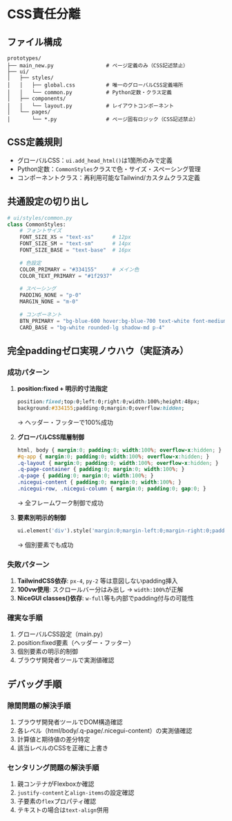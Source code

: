 # CSS責任分離

## ファイル構成
```
prototypes/
├── main_new.py                 # ページ定義のみ（CSS記述禁止）
├── ui/
│   ├── styles/
│   │   ├── global.css          # 唯一のグローバルCSS定義場所
│   │   └── common.py           # Python定数・クラス定義
│   ├── components/
│   │   └── layout.py           # レイアウトコンポーネント
│   └── pages/
│       └── *.py                # ページ固有ロジック（CSS記述禁止）
```

## CSS定義規則
- グローバルCSS：`ui.add_head_html()`は1箇所のみで定義
- Python定数：`CommonStyles`クラスで色・サイズ・スペーシング管理
- コンポーネントクラス：再利用可能なTailwind/カスタムクラス定義

## 共通設定の切り出し
```python
# ui/styles/common.py
class CommonStyles:
    # フォントサイズ
    FONT_SIZE_XS = "text-xs"      # 12px
    FONT_SIZE_SM = "text-sm"      # 14px
    FONT_SIZE_BASE = "text-base"  # 16px
    
    # 色設定
    COLOR_PRIMARY = "#334155"     # メイン色
    COLOR_TEXT_PRIMARY = "#1f2937"
    
    # スペーシング
    PADDING_NONE = "p-0"
    MARGIN_NONE = "m-0"
    
    # コンポーネント
    BTN_PRIMARY = "bg-blue-600 hover:bg-blue-700 text-white font-medium px-4 py-2 rounded"
    CARD_BASE = "bg-white rounded-lg shadow-md p-4"
```

## 完全paddingゼロ実現ノウハウ（実証済み）

### 成功パターン
1. **position:fixed + 明示的寸法指定**
   ```css
   position:fixed;top:0;left:0;right:0;width:100%;height:48px;
   background:#334155;padding:0;margin:0;overflow:hidden;
   ```
   → ヘッダー・フッターで100%成功

2. **グローバルCSS階層制御**
   ```css
   html, body { margin:0; padding:0; width:100%; overflow-x:hidden; }
   #q-app { margin:0; padding:0; width:100%; overflow-x:hidden; }
   .q-layout { margin:0; padding:0; width:100%; overflow-x:hidden; }
   .q-page-container { padding:0; margin:0; width:100%; }
   .q-page { padding:0; margin:0; width:100%; }
   .nicegui-content { padding:0; margin:0; width:100%; }
   .nicegui-row, .nicegui-column { margin:0; padding:0; gap:0; }
   ```
   → 全フレームワーク制御で成功

3. **要素別明示的制御**
   ```python
   ui.element('div').style('margin:0;margin-left:0;margin-right:0;padding:0;width:100%;')
   ```
   → 個別要素でも成功

### 失敗パターン
1. **TailwindCSS依存**: `px-4`, `py-2` 等は意図しないpadding挿入
2. **100vw使用**: スクロールバー分はみ出し → `width:100%`が正解
3. **NiceGUI classes()依存**: `w-full`等も内部でpadding付与の可能性

### 確実な手順
1. グローバルCSS設定（main.py）
2. position:fixed要素（ヘッダー・フッター）
3. 個別要素の明示的制御
4. ブラウザ開発者ツールで実測値確認

## デバッグ手順

### 隙間問題の解決手順
1. ブラウザ開発者ツールでDOM構造確認
2. 各レベル（html/body/.q-page/.nicegui-content）の実測値確認
3. 計算値と期待値の差分特定
4. 該当レベルのCSSを正確に上書き

### センタリング問題の解決手順
1. 親コンテナがFlexboxか確認
2. `justify-content`と`align-items`の設定確認
3. 子要素の`flex`プロパティ確認
4. テキストの場合は`text-align`併用